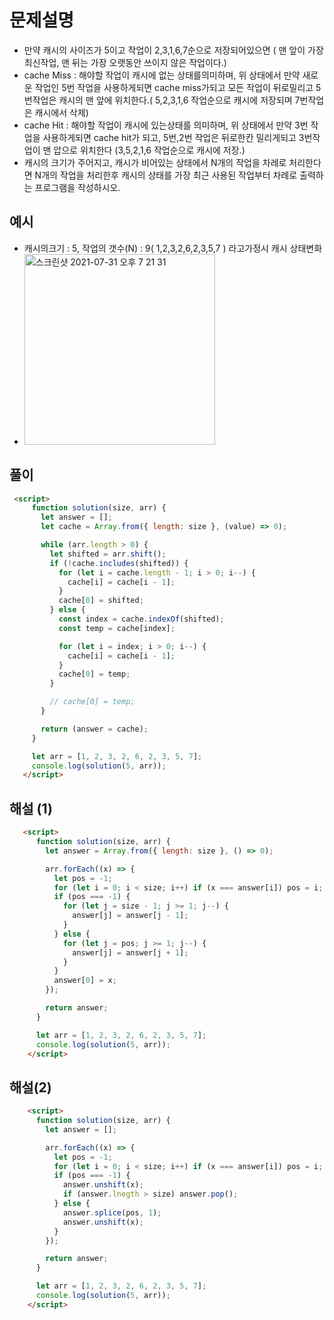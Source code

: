 # 문제설명
- 만약 캐시의 사이즈가 5이고 작업이 2,3,1,6,7순으로 저장되어있으면 ( 맨 앞이 가장최신작업, 맨 뒤는 가장 오랫동안 쓰이지 않은 작업이다.)
- cache Miss : 해야할 작업이 캐시에 없는 상태를의미하며, 위 상태에서 만약 새로운 작업인 5번 작업을 사용하게되면 cache miss가되고 모든 작업이 뒤로밀리고 5번작업은 캐시의 맨 앞에 위치한다.( 5,2,3,1,6 작업순으로 캐시에 저장되며 7번작업은 캐시에서 삭제)
- cache Hit : 해야할 작업이 캐시에 있는상태를 의미하며, 위 상태에서 만약 3번 작업을 사용하게되면 cache hit가 되고, 5번,2번 작업은 뒤로한칸 밀리게되고 3번작업이 맨 압으로 위치한다 (3,5,2,1,6 작업순으로 캐시에 저장.)
- 캐시의 크기가 주어지고, 캐시가 비어있는 상태에서 N개의 작업을 차레로 처리한다면 N개의 작업을 처리한후 캐시의 상태를 가장 최근 사용된 작업부터 차례로 출력하는 프로그램을 작성하시오.

## 예시
- 캐시의크기 : 5, 작업의 갯수(N) : 9( 1,2,3,2,6,2,3,5,7 ) 라고가정시 캐시 상태변화
- <img width="305" alt="스크린샷 2021-07-31 오후 7 21 31" src="https://user-images.githubusercontent.com/58588011/127736859-89b28038-7510-4610-b140-429fd6b755fc.png">
 
 
 
 ## 풀이
 ```html
  <script>
      function solution(size, arr) {
        let answer = [];
        let cache = Array.from({ length: size }, (value) => 0);

        while (arr.length > 0) {
          let shifted = arr.shift();
          if (!cache.includes(shifted)) {
            for (let i = cache.length - 1; i > 0; i--) {
              cache[i] = cache[i - 1];
            }
            cache[0] = shifted;
          } else {
            const index = cache.indexOf(shifted);
            const temp = cache[index];

            for (let i = index; i > 0; i--) {
              cache[i] = cache[i - 1];
            }
            cache[0] = temp;
          }

          // cache[0] = temp;  
        }

        return (answer = cache);
      }

      let arr = [1, 2, 3, 2, 6, 2, 3, 5, 7];
      console.log(solution(5, arr));
    </script>
```

## 해설 (1)
```html
   <script>
      function solution(size, arr) {
        let answer = Array.from({ length: size }, () => 0);

        arr.forEach((x) => {
          let pos = -1;
          for (let i = 0; i < size; i++) if (x === answer[i]) pos = i;
          if (pos === -1) {
            for (let j = size - 1; j >= 1; j--) {
              answer[j] = answer[j - 1];
            }
          } else {
            for (let j = pos; j >= 1; j--) {
              answer[j] = answer[j + 1];
            }
          }
          answer[0] = x;
        });

        return answer; 
      }

      let arr = [1, 2, 3, 2, 6, 2, 3, 5, 7];
      console.log(solution(5, arr));
    </script>
 ```
     
## 해설(2)
```html
    <script>
      function solution(size, arr) {
        let answer = [];

        arr.forEach((x) => {
          let pos = -1;
          for (let i = 0; i < size; i++) if (x === answer[i]) pos = i;
          if (pos === -1) {
            answer.unshift(x);
            if (answer.lnegth > size) answer.pop();
          } else {
            answer.splice(pos, 1);
            answer.unshift(x);
          }
        });

        return answer; 
      }

      let arr = [1, 2, 3, 2, 6, 2, 3, 5, 7];
      console.log(solution(5, arr));
    </script>
 ```
